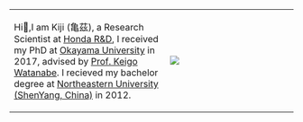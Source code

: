 
<table width="100%" border="0" cellspacing="15" cellpadding="0">
<tbody>
  <tr>
    <td>
    <p> 
        Hi👋,I am Kiji  (<span lang="zh-cn">亀茲</span>), a <span property="tittle">Research Scientist<span> 
        at  <a href="https://www.honda.co.jp/RandD/">Honda R&D</a>,
        I received my PhD at <a href="http://www.okayama-u.ac.jp/">Okayama University</a> in 2017,
        advised by <a href="https://researchmap.jp/read0172562"> Prof. Keigo Watanabe</a>. 
        I recieved my bachelor degree at 
        <a href="http://www.neu.edu.cn/"> Northeastern University 
        (ShenYang, China)</a> in 2012. <br>
    </p>
    </td>
    <td width="45%">
    <a href="https://github.com/anuraghazra/github-readme-stats">
      <img align="left" src="https://github-readme-stats.vercel.app/api?username=KMerdan&count_private=true&show_icons=true&theme=graywhite" />
    </a>
    </td>
   </tr>
</tbody>
</table>
